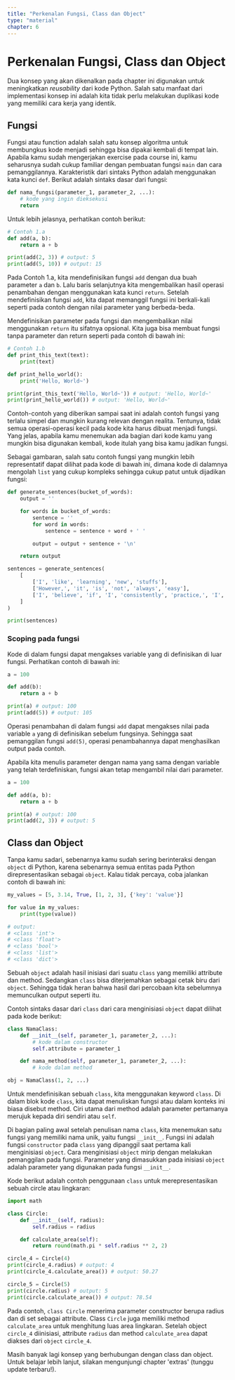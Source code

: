 ```yaml
---
title: "Perkenalan Fungsi, Class dan Object"
type: "material"
chapter: 6
---
```


# Perkenalan Fungsi, Class dan Object

Dua konsep yang akan dikenalkan pada chapter ini digunakan untuk meningkatkan _reusability_ dari kode Python. Salah satu manfaat dari implementasi konsep ini adalah kita tidak perlu melakukan duplikasi kode yang memiliki cara kerja yang identik.

## Fungsi

Fungsi atau function adalah salah satu konsep algoritma untuk membungkus kode menjadi sehingga bisa dipakai kembali di tempat lain. Apabila kamu sudah mengerjakan exercise pada course ini, kamu seharusnya sudah cukup familiar dengan pembuatan fungsi `main` dan cara pemanggilannya. Karakteristik dari sintaks Python adalah menggunakan kata kunci `def`. Berikut adalah sintaks dasar dari fungsi:

```python
def nama_fungsi(parameter_1, parameter_2, ...):
    # kode yang ingin dieksekusi
    return
```

Untuk lebih jelasnya, perhatikan contoh berikut:

```python
# Contoh 1.a
def add(a, b):
    return a + b

print(add(2, 3)) # output: 5
print(add(5, 10)) # output: 15
```

Pada Contoh 1.a, kita mendefinisikan fungsi `add` dengan dua buah parameter `a` dan `b`. Lalu baris selanjutnya kita mengembalikan hasil operasi penambahan dengan menggunakan kata kunci `return`. Setelah mendefinisikan fungsi `add`, kita dapat memanggil fungsi ini berkali-kali seperti pada contoh dengan nilai parameter yang berbeda-beda.

Mendefinisikan parameter pada fungsi dan mengembalikan nilai menggunakan `return` itu sifatnya opsional. Kita juga bisa membuat fungsi tanpa parameter dan return seperti pada contoh di bawah ini:

```python
# Contoh 1.b
def print_this_text(text):
    print(text)

def print_hello_world():
    print('Hello, World~')

print(print_this_text('Hello, World~')) # output: 'Hello, World~'
print(print_hello_world()) # output: 'Hello, World~'
```

Contoh-contoh yang diberikan sampai saat ini adalah contoh fungsi yang terlalu simpel dan mungkin kurang relevan dengan realita. Tentunya, tidak semua operasi-operasi kecil pada kode kita harus dibuat menjadi fungsi. Yang jelas, apabila kamu menemukan ada bagian dari kode kamu yang mungkin bisa digunakan kembali, kode itulah yang bisa kamu jadikan fungsi.

Sebagai gambaran, salah satu contoh fungsi yang mungkin lebih representatif dapat dilihat pada kode di bawah ini, dimana kode di dalamnya mengolah `list` yang cukup kompleks sehingga cukup patut untuk dijadikan fungsi:

```python
def generate_sentences(bucket_of_words):
    output = ''

    for words in bucket_of_words:
        sentence = ''
        for word in words:
            sentence = sentence + word + ' '

        output = output + sentence + '\n'

    return output

sentences = generate_sentences(
    [
        ['I', 'like', 'learning', 'new', 'stuffs'],
        ['However,', 'it', 'is', 'not', 'always', 'easy'],
        ['I', 'believe', 'if', 'I', 'consistently', 'practice,', 'I', 'can', 'get', 'a', 'valuable', 'skill', 'faster']
    ]
)

print(sentences)
```

### Scoping pada fungsi

Kode di dalam fungsi dapat mengakses variable yang di definisikan di luar fungsi. Perhatikan contoh di bawah ini:

```python
a = 100

def add(b):
    return a + b

print(a) # output: 100
print(add(5)) # output: 105
```

Operasi penambahan di dalam fungsi `add` dapat mengakses nilai pada variable `a` yang di definisikan sebelum fungsinya. Sehingga saat pemanggilan fungsi `add(5)`, operasi penambahannya dapat menghasilkan output pada contoh.

Apabila kita menulis parameter dengan nama yang sama dengan variable yang telah terdefiniskan, fungsi akan tetap mengambil nilai dari parameter.

```python
a = 100

def add(a, b):
    return a + b

print(a) # output: 100
print(add(2, 3)) # output: 5
```

## Class dan Object

Tanpa kamu sadari, sebenarnya kamu sudah sering berinteraksi dengan `object` di Python, karena sebenarnya semua entitas pada Python direpresentasikan sebagai `object`. Kalau tidak percaya, coba jalankan contoh di bawah ini:

```python
my_values = [5, 3.14, True, [1, 2, 3], {'key': 'value'}]

for value in my_values:
    print(type(value))

# output:
# <class 'int'>
# <class 'float'>
# <class 'bool'>
# <class 'list'>
# <class 'dict'>
```

Sebuah `object` adalah hasil inisiasi dari suatu `class` yang memiliki attribute dan method. Sedangkan `class` bisa diterjemahkan sebagai cetak biru dari `object`. Sehingga tidak heran bahwa hasil dari percobaan kita sebelumnya memunculkan output seperti itu.

Contoh sintaks dasar dari `class` dari cara menginisiasi `object` dapat dilihat pada kode berikut:

```python
class NamaClass:
    def __init__(self, parameter_1, parameter_2, ...):
        # kode dalam constructor
        self.attribute = parameter_1

    def nama_method(self, parameter_1, parameter_2, ...):
        # kode dalam method

obj = NamaClass(1, 2, ...)
```

Untuk mendefinisikan sebuah `class`, kita menggunakan keyword `class`. Di dalam blok kode `class`, kita dapat menuliskan fungsi atau dalam konteks ini biasa disebut method. Ciri utama dari method adalah parameter pertamanya merujuk kepada diri sendiri atau `self`.

Di bagian paling awal setelah penulisan nama `class`, kita menemukan satu fungsi yang memiliki nama unik, yaitu fungsi `__init__`. Fungsi ini adalah fungsi `constructor` pada `class` yang dipanggil saat pertama kali menginisiasi `object`. Cara menginisiasi `object` mirip dengan melakukan pemanggilan pada fungsi. Parameter yang dimasukkan pada inisiasi `object` adalah parameter yang digunakan pada fungsi `__init__`.

Kode berikut adalah contoh penggunaan `class` untuk merepresentasikan sebuah circle atau lingkaran:

```python
import math

class Circle:
    def __init__(self, radius):
        self.radius = radius

    def calculate_area(self):
        return round(math.pi * self.radius ** 2, 2)

circle_4 = Circle(4)
print(circle_4.radius) # output: 4
print(circle_4.calculate_area()) # output: 50.27

circle_5 = Circle(5)
print(circle.radius) # output: 5
print(circle.calculate_area()) # output: 78.54
```

Pada contoh, `class Circle` menerima parameter constructor berupa radius dan di set sebagai attribute. Class `Circle` juga memiliki method `calculate_area` untuk menghitung luas area lingkaran. Setelah object `circle_4` diinisiasi, attribute `radius` dan method `calculate_area` dapat diakses dari `object` `circle_4`.

Masih banyak lagi konsep yang berhubungan dengan class dan object. Untuk belajar lebih lanjut, silakan mengunjungi chapter 'extras' (tunggu update terbaru!).
